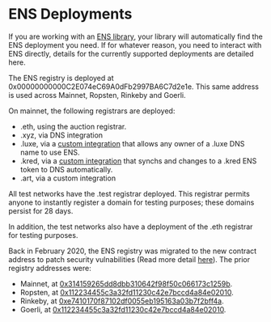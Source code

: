 # ENS Deployments

If you are working with an [ENS library](dapp-developer-guide/ens-libraries.md), your library will automatically find the ENS deployment you need. If for whatever reason, you need to interact with ENS directly, details for the currently supported deployments are detailed here.

The ENS registry is deployed at 0x00000000000C2E074eC69A0dFb2997BA6C7d2e1e. This same address is used across Mainnet, Ropsten, Rinkeby and Goerli.

On mainnet, the following registrars are deployed:

* .eth, using the auction registrar.
* .xyz, via DNS integration
* .luxe, via a [custom integration](http://join.luxe/) that allows any owner of a .luxe DNS name to use ENS.
* .kred, via a [custom integration](http://domains.kred/) that synchs and changes to a .kred ENS token to DNS automatically.
* .art, via a custom integration

All test networks have the .test registrar deployed. This registrar permits anyone to instantly register a domain for testing purposes; these domains persist for 28 days.

In addition, the test networks also have a deployment of the .eth registrar for testing purposes.

Back in February 2020, the ENS registry was migrated to the new contract address to patch security vulnabilities \(Read more detail [here](ens-migration-february-2020/technical-description.md)\). The prior registry addresses were:

* Mainnet, at [0x314159265dd8dbb310642f98f50c066173c1259b](https://etherscan.io/address/0x314159265dd8dbb310642f98f50c066173c1259b#code).
* Ropsten, at [0x112234455c3a32fd11230c42e7bccd4a84e02010](https://ropsten.etherscan.io/address/0x112234455c3a32fd11230c42e7bccd4a84e02010).
* Rinkeby, at [0xe7410170f87102df0055eb195163a03b7f2bff4a](https://rinkeby.etherscan.io/address/0xe7410170f87102df0055eb195163a03b7f2bff4a).
* Goerli, at [0x112234455c3a32fd11230c42e7bccd4a84e02010](https://goerli.etherscan.io/address/0x112234455c3a32fd11230c42e7bccd4a84e02010).


